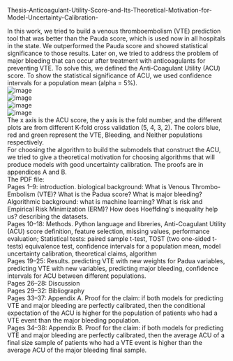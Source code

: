 Thesis-Anticoagulant-Utility-Score-and-Its-Theoretical-Motivation-for-Model-Uncertainty-Calibration-

In this work, we tried to build a venous thromboembolism (VTE) prediction tool that was better than the Pauda score, which is used now in all hospitals in the state. We outperformed the Pauda score and showed statistical significance to those results. Later on, we tried to address the problem of major bleeding that can occur after treatment with anticoagulants for preventing VTE. To solve this, we defined the Anti-Coagulant Utility (ACU) score. To show the statistical significance of ACU, we used confidence intervals for a population mean (alpha = 5%).<br />
![image](https://user-images.githubusercontent.com/59581554/232444048-3ee4986d-950f-414b-8ea9-7c3ba14a7c63.png)<br />
![image](https://user-images.githubusercontent.com/59581554/232444084-baca5008-8a8a-40d0-a8e5-b193decfff9a.png)<br />
![image](https://user-images.githubusercontent.com/59581554/232444106-64c48364-e0b9-40b3-a7d1-08507666ba4e.png)<br />
![image](https://user-images.githubusercontent.com/59581554/232444132-e39e00f7-2b34-4bf8-8c01-11304523b8bb.png)<br />
The x axis is the ACU score, the y axis is the fold number, and the different plots are from different K-fold cross validation (5, 4, 3, 2). The colors blue, red and green represent the VTE, Bleeding, and Neither populations respectively. <br />
For choosing the algorithm to build the submodels that construct the ACU, we tried to give a theoretical motivation for choosing algorithms that will produce models with good uncertainty calibration. The proofs are in appendices A and B.<br />
The PDF file: <br />
Pages 1–9: introduction. biological background: What is Venous Thrombo-Embolism (VTE)? What is the Padua score? What is major bleeding? Algorithmic background: what is machine learning? What is risk and Empirical Risk Minimization (ERM)? How does Hoeffding's inequality help us? describing the datasets.<br />
Pages 10–18: Methods. Python language and libreries, Anti-Coagulant Utility (ACU) score definition, feature selection, missing values, performance evaluation; Statistical tests: paired sample t-test, TOST (two one-sided t-tests) equivalence test, confidence intervals for a population mean, model uncertainty calibration, theoretical claims, algorithm<br />
Pages 19–25: Results. predicting VTE with new weights for Padua variables, predicting VTE with new variables, predicting major bleeding, confidence intervals for ACU between different populations.<br />
Pages 26–28: Discussion<br />
Pages 29–32: Bibliography<br />
Pages 33–37: Appendix A. Proof for the claim: if both models for predicting VTE and major bleeding are perfectly calibrated, then the conditional expectation of the ACU is higher for the population of patients who had a VTE event than the major bleeding population.<br />
Pages 34–38: Appendix B. Proof for the claim: if both models for predicting VTE and major bleeding are perfectly calibrated, then the average ACU of a final size sample of patients who had a VTE event is higher than the average ACU of the major bleeding final sample.<br />
